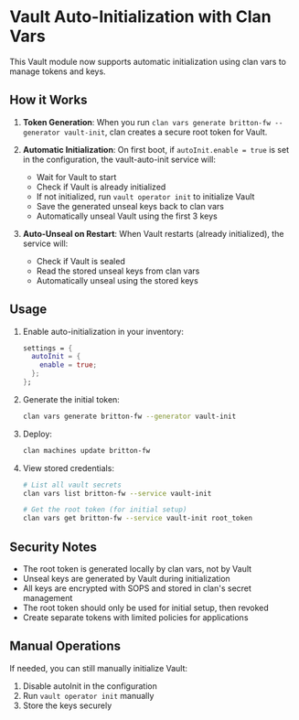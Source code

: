 # Vault Auto-Initialization with Clan Vars

This Vault module now supports automatic initialization using clan vars to manage tokens and keys.

## How it Works

1. **Token Generation**: When you run `clan vars generate britton-fw --generator vault-init`, clan creates a secure root token for Vault.

2. **Automatic Initialization**: On first boot, if `autoInit.enable = true` is set in the configuration, the vault-auto-init service will:
   - Wait for Vault to start
   - Check if Vault is already initialized
   - If not initialized, run `vault operator init` to initialize Vault
   - Save the generated unseal keys back to clan vars
   - Automatically unseal Vault using the first 3 keys

3. **Auto-Unseal on Restart**: When Vault restarts (already initialized), the service will:
   - Check if Vault is sealed
   - Read the stored unseal keys from clan vars
   - Automatically unseal using the stored keys

## Usage

1. Enable auto-initialization in your inventory:
   ```nix
   settings = {
     autoInit = {
       enable = true;
     };
   };
   ```

2. Generate the initial token:
   ```bash
   clan vars generate britton-fw --generator vault-init
   ```

3. Deploy:
   ```bash
   clan machines update britton-fw
   ```

4. View stored credentials:
   ```bash
   # List all vault secrets
   clan vars list britton-fw --service vault-init
   
   # Get the root token (for initial setup)
   clan vars get britton-fw --service vault-init root_token
   ```

## Security Notes

- The root token is generated locally by clan vars, not by Vault
- Unseal keys are generated by Vault during initialization
- All keys are encrypted with SOPS and stored in clan's secret management
- The root token should only be used for initial setup, then revoked
- Create separate tokens with limited policies for applications

## Manual Operations

If needed, you can still manually initialize Vault:
1. Disable autoInit in the configuration
2. Run `vault operator init` manually
3. Store the keys securely